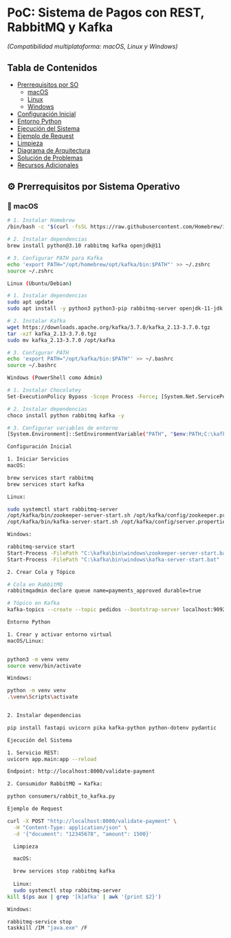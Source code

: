 # PoC: Sistema de Pagos con REST, RabbitMQ y Kafka  
*(Compatibilidad multiplataforma: macOS, Linux y Windows)*  

## Tabla de Contenidos
- [Prerrequisitos por SO](#-prerrequisitos-por-sistema-operativo)
  - [macOS](#-macos)
  - [Linux](#-linux-ubuntudebian)
  - [Windows](#-windows-powershell-como-admin)
- [Configuración Inicial](#-configuración-inicial)
- [Entorno Python](#-entorno-python)
- [Ejecución del Sistema](#-ejecución-del-sistema)
- [Ejemplo de Request](#-ejemplo-de-request)
- [Limpieza](#-limpieza)
- [Diagrama de Arquitectura](#-diagrama-de-arquitectura)
- [Solución de Problemas](#-solución-de-problemas-comunes)
- [Recursos Adicionales](#-recursos-adicionales)

## ⚙️ Prerrequisitos por Sistema Operativo

### 🔵 macOS
```bash
# 1. Instalar Homebrew
/bin/bash -c "$(curl -fsSL https://raw.githubusercontent.com/Homebrew/install/HEAD/install.sh)"

# 2. Instalar dependencias
brew install python@3.10 rabbitmq kafka openjdk@11

# 3. Configurar PATH para Kafka
echo 'export PATH="/opt/homebrew/opt/kafka/bin:$PATH"' >> ~/.zshrc
source ~/.zshrc

Linux (Ubuntu/Debian)

# 1. Instalar dependencias
sudo apt update
sudo apt install -y python3 python3-pip rabbitmq-server openjdk-11-jdk

# 2. Instalar Kafka
wget https://downloads.apache.org/kafka/3.7.0/kafka_2.13-3.7.0.tgz
tar -xzf kafka_2.13-3.7.0.tgz
sudo mv kafka_2.13-3.7.0 /opt/kafka

# 3. Configurar PATH
echo 'export PATH="/opt/kafka/bin:$PATH"' >> ~/.bashrc
source ~/.bashrc

Windows (PowerShell como Admin)

# 1. Instalar Chocolatey
Set-ExecutionPolicy Bypass -Scope Process -Force; [System.Net.ServicePointManager]::SecurityProtocol = [System.Net.ServicePointManager]::SecurityProtocol -bor 3072; iex ((New-Object System.Net.WebClient).DownloadString('https://community.chocolatey.org/install.ps1'))

# 2. Instalar dependencias
choco install python rabbitmq kafka -y

# 3. Configurar variables de entorno
[System.Environment]::SetEnvironmentVariable("PATH", "$env:PATH;C:\kafka\bin", [System.EnvironmentVariableTarget]::Machine)

Configuración Inicial

1. Iniciar Servicios
macOS:

brew services start rabbitmq
brew services start kafka

Linux:

sudo systemctl start rabbitmq-server
/opt/kafka/bin/zookeeper-server-start.sh /opt/kafka/config/zookeeper.properties &
/opt/kafka/bin/kafka-server-start.sh /opt/kafka/config/server.properties &

Windows:

rabbitmq-service start
Start-Process -FilePath "C:\kafka\bin\windows\zookeeper-server-start.bat" -ArgumentList "C:\kafka\config\zookeeper.properties"
Start-Process -FilePath "C:\kafka\bin\windows\kafka-server-start.bat" -ArgumentList "C:\kafka\config\server.properties"

2. Crear Cola y Tópico

# Cola en RabbitMQ
rabbitmqadmin declare queue name=payments_approved durable=true

# Tópico en Kafka
kafka-topics --create --topic pedidos --bootstrap-server localhost:9092 --partitions 1 --replication-factor 1

Entorno Python

1. Crear y activar entorno virtual
macOS/Linux:


python3 -m venv venv
source venv/bin/activate

Windows:

python -m venv venv
.\venv\Scripts\activate


2. Instalar dependencias

pip install fastapi uvicorn pika kafka-python python-dotenv pydantic

Ejecución del Sistema

1. Servicio REST:
uvicorn app.main:app --reload

Endpoint: http://localhost:8000/validate-payment

2. Consumidor RabbitMQ → Kafka:

python consumers/rabbit_to_kafka.py

Ejemplo de Request

curl -X POST "http://localhost:8000/validate-payment" \
  -H "Content-Type: application/json" \
  -d '{"document": "12345678", "amount": 1500}'

  Limpieza

  macOS:

  brew services stop rabbitmq kafka
  
  Linux:
  sudo systemctl stop rabbitmq-server
kill $(ps aux | grep '[k]afka' | awk '{print $2}')

Windows:

rabbitmq-service stop
taskkill /IM "java.exe" /F
